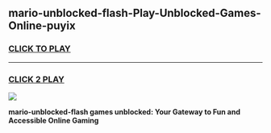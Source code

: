 
## mario-unblocked-flash-Play-Unblocked-Games-Online-puyix
<h3>
<a href="https://premium76.site?title=mario-unblocked-flash&ref=25A">CLICK TO PLAY</a></h3>
<hr>

<h3>
<a href="https://premium76.site?title=mario-unblocked-flash&ref=25A">CLICK 2 PLAY</a>
  
</h3>

<a href="https://premium76.site?title=mario-unblocked-flash&ref=25A"><img src="https://clearcache.store/games.png"></a>


**mario-unblocked-flash games unblocked: Your Gateway to Fun and Accessible Online Gaming**

